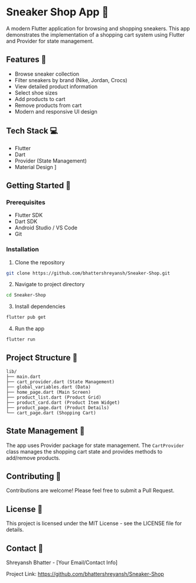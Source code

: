 # Sneaker Shop App 👟

A modern Flutter application for browsing and shopping sneakers. This app demonstrates the implementation of a shopping cart system using Flutter and Provider for state management.

## Features 🚀

- Browse sneaker collection
- Filter sneakers by brand (Nike, Jordan, Crocs)
- View detailed product information
- Select shoe sizes
- Add products to cart
- Remove products from cart
- Modern and responsive UI design

## Tech Stack 💻

- Flutter
- Dart
- Provider (State Management)
- Material Design
]

## Getting Started 🎯

### Prerequisites

- Flutter SDK
- Dart SDK
- Android Studio / VS Code
- Git

### Installation

1. Clone the repository
```bash
git clone https://github.com/bhattershreyansh/Sneaker-Shop.git
```

2. Navigate to project directory
```bash
cd Sneaker-Shop
```

3. Install dependencies
```bash
flutter pub get
```

4. Run the app
```bash
flutter run
```

## Project Structure 📁

```
lib/
├── main.dart
├── cart_provider.dart (State Management)
├── global_variables.dart (Data)
├── home_page.dart (Main Screen)
├── product_list.dart (Product Grid)
├── product_card.dart (Product Item Widget)
├── product_page.dart (Product Details)
└── cart_page.dart (Shopping Cart)
```

## State Management 🔄

The app uses Provider package for state management. The `CartProvider` class manages the shopping cart state and provides methods to add/remove products.

## Contributing 🤝

Contributions are welcome! Please feel free to submit a Pull Request.

## License 📝

This project is licensed under the MIT License - see the LICENSE file for details.

## Contact 📧

Shreyansh Bhatter - [Your Email/Contact Info]

Project Link: https://github.com/bhattershreyansh/Sneaker-Shop

